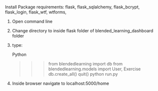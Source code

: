 Install Package requirements: flask, flask_sqlalchemy, flask_bcrypt, flask_login, flask_wtf, wtforms,

1. Open command line
2. Change directory to inside flask folder of blended_learning_dashboard folder
3. type: 

   Python
	 >>> from blendedlearning import db
	 >>> from blendedlearning.models import User, Exercise
	 >>> db.create_all()
	 >>> quit()
	 python run.py

4. Inside browser navigate to localhost:5000/home
